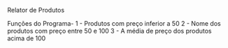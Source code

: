 Relator de Produtos

Funções do Programa- 
1 - Produtos com preço inferior a 50
2 - Nome dos produtos com preço entre 50 e 100
3 - A média de preço dos produtos acima de 100
